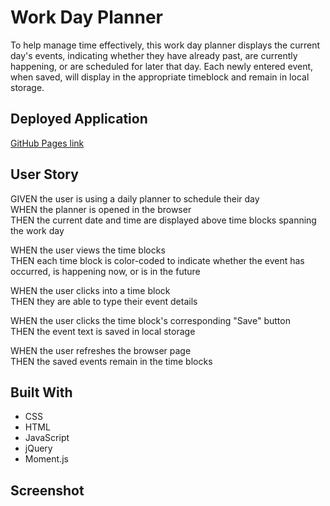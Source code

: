 # Work Day Planner

To help manage time effectively, this work day planner displays the current day's events, indicating whether they have already past, are currently happening, or are scheduled for later that day. Each newly entered event, when saved, will display in the appropriate timeblock and remain in local storage.

## Deployed Application

[GitHub Pages link](https://kayleriegerpatton.github.io/work-day-planner/)

## User Story

GIVEN the user is using a daily planner to schedule their day  
WHEN the planner is opened in the browser  
THEN the current date and time are displayed above time blocks spanning the work day

WHEN the user views the time blocks  
THEN each time block is color-coded to indicate whether the event has occurred, is happening now, or is in the future

WHEN the user clicks into a time block  
THEN they are able to type their event details

WHEN the user clicks the time block's corresponding "Save" button  
THEN the event text is saved in local storage

WHEN the user refreshes the browser page  
THEN the saved events remain in the time blocks

## Built With

- CSS
- HTML
- JavaScript
- jQuery
- Moment.js

## Screenshot
